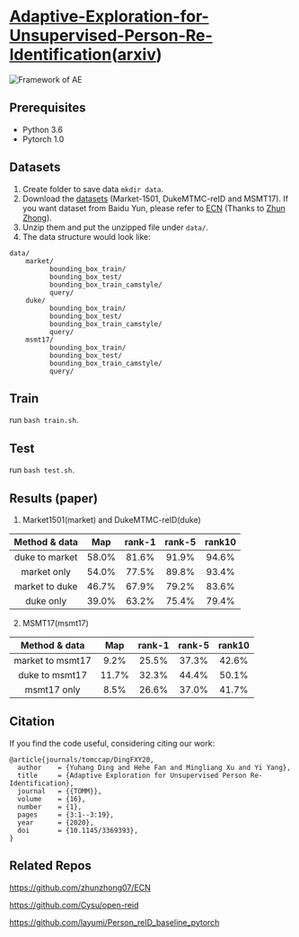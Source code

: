 # [Adaptive-Exploration-for-Unsupervised-Person-Re-Identification](https://arxiv.org/pdf/1907.04194.pdf)([arxiv](https://arxiv.org/pdf/1907.04194.pdf))

![Framework of AE](https://github.com/dyh127/Adaptive-Exploration-for-Unsupervised-Person-Re-Identification/blob/master/images/framework.png)

## Prerequisites
* Python 3.6
* Pytorch 1.0
## Datasets
1. Create folder to save data ```mkdir data```.
2. Download the [datasets](https://drive.google.com/drive/folders/1gP_-NPynQct5APKF55cg2NwfmuE8kpT-?usp=sharing) (Market-1501, DukeMTMC-reID and MSMT17). If you want dataset from Baidu Yun, please refer to [ECN](https://github.com/zhunzhong07/ECN) (Thanks to [Zhun Zhong](http://zhunzhong.site/)).
3. Unzip them and put the unzipped file under ```data/```.
4. The data structure would look like:
```
data/
    market/
          bounding_box_train/
          bounding_box_test/
          bounding_box_train_camstyle/
          query/
    duke/
          bounding_box_train/
          bounding_box_test/
          bounding_box_train_camstyle/
          query/
    msmt17/
          bounding_box_train/
          bounding_box_test/
          bounding_box_train_camstyle/
          query/
```
## Train
run ```bash train.sh```.
## Test
run ```bash test.sh```.

## Results (paper)
1. Market1501(market) and DukeMTMC-reID(duke)

|**Method & data**|**Map**|**rank-1**|**rank-5**|**rank10**|
|:---:|:---:|:---:|:---:|:---:|
|duke to market|58.0%|81.6%|91.9%|94.6%|
|market only|54.0%|77.5%|89.8%|93.4%|
|market to duke|46.7%|67.9%|79.2%|83.6%|
|duke only|39.0%|63.2%|75.4%|79.4%|
2. MSMT17(msmt17)

|**Method & data**|**Map**|**rank-1**|**rank-5**|**rank10**|
|:---:|:---:|:---:|:---:|:---:|
|market to msmt17|9.2%|25.5%|37.3%|42.6%|
|duke to msmt17|11.7%|32.3%|44.4%|50.1%|
|msmt17 only|8.5%|26.6%|37.0%|41.7%|

## Citation
If you find the code useful, considering citing our work:
```
@article{journals/tomccap/DingFXY20,
  author    = {Yuhang Ding and Hehe Fan and Mingliang Xu and Yi Yang},
  title     = {Adaptive Exploration for Unsupervised Person Re-Identification},
  journal   = {{TOMM}},
  volume    = {16},
  number    = {1},
  pages     = {3:1--3:19},
  year      = {2020},
  doi       = {10.1145/3369393},
}
```
## Related Repos
https://github.com/zhunzhong07/ECN

https://github.com/Cysu/open-reid

https://github.com/layumi/Person_reID_baseline_pytorch


